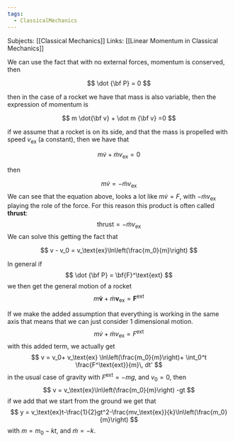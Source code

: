 ```yaml
---
tags:
  - ClassicalMechanics
---
```

Subjects: [[Classical Mechanics]]
Links: [[Linear Momentum in Classical Mechanics]]

We can use the fact that with no external forces, momentum is conserved, then

$$ \dot {\bf P} = 0 $$

then in the case of a rocket we have that mass is also variable, then the expression of momentum is

$$ m \dot{\bf v} + \dot m {\bf v} =0 $$

if we assume that a rocket is on its side, and that the mass is propelled with speed $v_\text{ex}$ (a constant), then we have that

$$ m\dot v + \dot m v_\text{ex} = 0 $$

then

$$ m\dot v = - \dot m v_\text{ex} $$
We can see that the equation above, looks a lot like $m \dot v = F$, with $-\dot m v_\text{ex}$ playing the role of the force. For this reason this product is often called **thrust**:
$$
\text{thrust} = -\dot m v_\text{ex}
$$
We can solve this getting the fact that

$$ v - v_0 = v_\text{ex}\ln\left(\frac{m_0}{m}\right) $$

In general if 
$$ \dot {\bf P} = \bf{F}^\text{ext} $$
we then get the general motion of a rocket
$$
m \mathbf{\dot v} + \dot m \mathbf{v}_\text{ex} = \mathbf F^\text{ext}
$$

If we make the added assumption that everything is working in the same axis that means that we can just consider 1 dimensional motion. 
$$
m \dot v + \dot m v_\text{ex} = F^\text{ext}
$$
with this added term, we actually get
$$
v = v_0+ v_\text{ex} \ln\left(\frac{m_0}{m}\right)+ \int_0^t \frac{F^\text{ext}}{m}\, dt'
$$
in the usual case of gravity with $F^\text{ext} = -mg$, and $v_0 =0$, then
$$
v = v_\text{ex}\ln\left(\frac{m_0}{m}\right) -gt
$$
if we add that we start from the ground we get that
$$
y = v_\text{ex}t-\frac{1}{2}gt^2-\frac{mv_\text{ex}}{k}\ln\left(\frac{m_0}{m}\right)
$$with $m = m_0 - kt$, and $\dot m = -k$. 